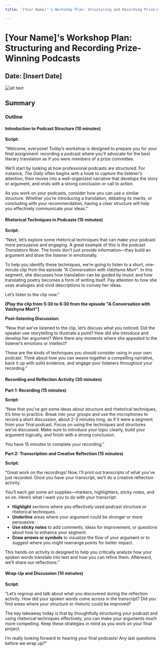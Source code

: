 ```yaml
---
title: '[Your Name]''s Workshop Plan: Structuring and Recording Prize-Winning Podcasts'

---
```


# [Your Name]'s Workshop Plan: Structuring and Recording Prize-Winning Podcasts
## Date: [Insert Date]

![alt text](https://files.slack.com/files-pri/T0HTW3H0V-F07GR085XSN/dall__e_2024-08-13_10.38.46_-_a_visually_engaging_image_that_represents_a_podcast_workshop_focused_on_translation_and_literary_discussions._the_image_features_a_modern__professiona.webp?pub_secret=f616ccdb16)

## Summary

### Outline
#### Introduction to Podcast Structure (10 minutes)

**Script:**

“Welcome, everyone! Today’s workshop is designed to prepare you for your final assignment: recording a podcast where you’ll advocate for the best literary translation as if you were members of a prize committee.

We’ll start by looking at how professional podcasts are structured. For instance, *The Daily* often begins with a hook to capture the listener’s attention, then moves into a well-organized narrative that develops the story or argument, and ends with a strong conclusion or call to action.

As you work on your podcasts, consider how you can use a similar structure. Whether you’re introducing a translation, debating its merits, or concluding with your recommendation, having a clear structure will help you effectively communicate your ideas.”

#### Rhetorical Techniques in Podcasts (15 minutes)

**Script:**

“Next, let’s explore some rhetorical techniques that can make your podcast more persuasive and engaging. A great example of this is the podcast *Translators Note*. The hosts don’t just provide information—they build an argument and draw the listener in emotionally.

To help you identify these techniques, we’re going to listen to a short, one-minute clip from the episode *"A Conversation with Valzhyna Mort"*. In this segment, she discusses how translation can be guided by music and how translating poetry becomes a form of writing itself. Pay attention to how she uses analogies and vivid descriptions to convey her ideas.

Let’s listen to the clip now.”

**[Play the clip from 5:30 to 6:30 from the episode "A Conversation with Valzhyna Mort"]**

**Post-listening Discussion:**

“Now that we’ve listened to the clip, let’s discuss what you noticed. Did the speaker use storytelling to illustrate a point? How did she introduce and develop her argument? Were there any moments where she appealed to the listener’s emotions or intellect?

These are the kinds of techniques you should consider using in your own podcast. Think about how you can weave together a compelling narrative, back it up with solid evidence, and engage your listeners throughout your recording.”

#### Recording and Reflection Activity (30 minutes)

**Part 1: Recording (15 minutes)**

**Script:**

“Now that you’ve got some ideas about structure and rhetorical techniques, it’s time to practice. Break into your groups and use the microphones to record a short discussion, about 2-3 minutes long, as if it were a segment from your final podcast. Focus on using the techniques and structures we’ve discussed. Make sure to introduce your topic clearly, build your argument logically, and finish with a strong conclusion.

You have 15 minutes to complete your recording.”

**Part 2: Transcription and Creative Reflection (15 minutes)**

**Script:**

“Great work on the recordings! Now, I’ll print out transcripts of what you’ve just recorded. Once you have your transcript, we’ll do a creative reflection activity.

You’ll each get some art supplies—markers, highlighters, sticky notes, and so on. Here’s what I want you to do with your transcript:

- **Highlight** sections where you effectively used podcast structure or rhetorical techniques.
- **Underline** areas where your argument could be stronger or more persuasive.
- **Use sticky notes** to add comments, ideas for improvement, or questions about how to enhance your segment.
- **Draw arrows or symbols** to visualize the flow of your argument or to suggest where you might rearrange points for better impact.

This hands-on activity is designed to help you critically analyze how your spoken words translate into text and how you can refine them. Afterward, we’ll share our reflections.”

#### Wrap-Up and Discussion (10 minutes)

**Script:**

“Let’s regroup and talk about what you discovered during the reflection activity. How did your spoken words come across in the transcript? Did you find areas where your structure or rhetoric could be improved?

The key takeaway today is that by thoughtfully structuring your podcast and using rhetorical techniques effectively, you can make your arguments much more compelling. Keep these strategies in mind as you work on your final project.

I’m really looking forward to hearing your final podcasts! Any last questions before we wrap up?”